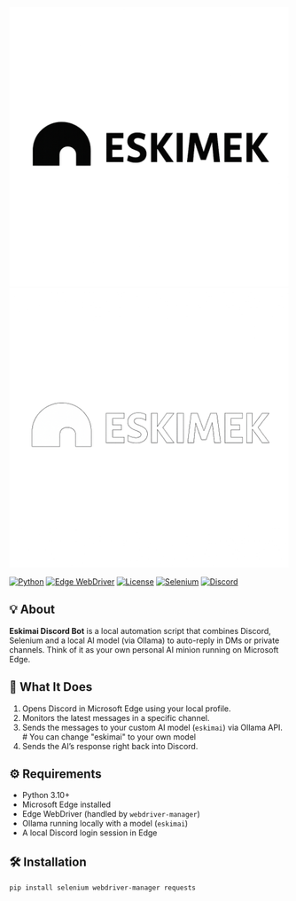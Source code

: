 [![Eskimai](https://github.com/Eskimek/AI-message-by-discord-user/blob/main/assets/logo2lightmode.png#gh-light-mode-only)](https://github.com/Eskimek/AI-message-by-discord-user)
[![Eskimai](https://github.com/Eskimek/AI-message-by-discord-user/blob/main/assets/logo1.png#gh-dark-mode-only)](https://github.com/Eskimek/AI-message-by-discord-user)

[![Python](https://img.shields.io/badge/Python-3.10%2B-blue?style=for-the-badge&logo=python)](https://www.python.org/)
[![Edge WebDriver](https://img.shields.io/badge/Edge-WebDriver-0078D7?style=for-the-badge&logo=microsoft-edge)](https://developer.microsoft.com/en-us/microsoft-edge/tools/webdriver/)
[![License](https://img.shields.io/badge/license-MIT-green?style=for-the-badge)](LICENSE)
[![Selenium](https://img.shields.io/badge/Selenium-Automation-43B02A?style=for-the-badge&logo=selenium)](https://www.selenium.dev/)
[![Discord](https://img.shields.io/badge/Discord-Bot-5865F2?style=for-the-badge&logo=discord)](https://discord.com/)

## 💡 About

**Eskimai Discord Bot** is a local automation script that combines Discord, Selenium and a local AI model (via Ollama) to auto-reply in DMs or private channels. Think of it as your own personal AI minion running on Microsoft Edge.

## 🚀 What It Does

1. Opens Discord in Microsoft Edge using your local profile.
2. Monitors the latest messages in a specific channel.
3. Sends the messages to your custom AI model (`eskimai`) via Ollama API. # You can change "eskimai" to your own model
4. Sends the AI’s response right back into Discord.

## ⚙️ Requirements

- Python 3.10+
- Microsoft Edge installed
- Edge WebDriver (handled by `webdriver-manager`)
- Ollama running locally with a model (`eskimai`)
- A local Discord login session in Edge

## 🛠 Installation

```bash
pip install selenium webdriver-manager requests
